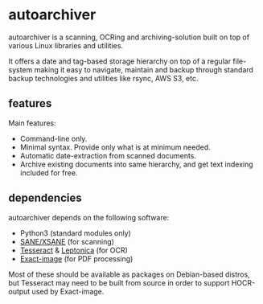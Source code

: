 
# autoarchiver

autoarchiver is a scanning, OCRing and archiving-solution built on top
of various Linux libraries and utilities.

It offers a date and tag-based storage hierarchy on top of a regular
file-system making it easy to navigate, maintain and backup through
standard backup technologies and utilities like rsync, AWS S3, etc.

## features

Main features:

* Command-line only.
* Minimal syntax. Provide only what is at minimum needed.
* Automatic date-extraction from scanned documents.
* Archive existing documents into same hierarchy, and get text
  indexing included for free.

## dependencies

autoarchiver depends on the following software:

* Python3 (standard modules only)
* [SANE/XSANE](http://xsane.org/) (for scanning)
* [Tesseract](https://github.com/tesseract-ocr/tesserac) & [Leptonica](http://www.leptonica.org/) (for OCR)
* [Exact-image](http://dl.exactcode.de/oss/exact-image/) (for PDF processing)

Most of these should be available as packages on Debian-based distros,
but Tesseract may need to be built from source in order to support
HOCR-output used by Exact-image.

